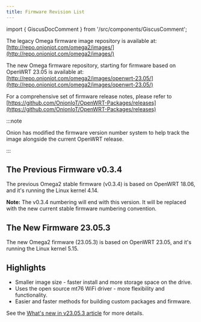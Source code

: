 ```yaml
---
title: Firmware Revision List
---
```

import { GiscusDocComment } from '/src/components/GiscusComment';

The legacy Omega firmware image repository is available at: [http://repo.onioniot.com/omega2/images/](http://repo.onioniot.com/omega2/images/)

 The new Omega firmware repository, starting for firmware based on OpenWRT 23.05 is available at: [http://repo.onioniot.com/omega2/images/openwrt-23.05/](http://repo.onioniot.com/omega2/images/openwrt-23.05/) <!-- TODO: update with OPENWRT_VERSION variable -->

 For a comprehensive set of firmware release notes, please refer to [https://github.com/OnionIoT/OpenWRT-Packages/releases](https://github.com/OnionIoT/OpenWRT-Packages/releases)

:::note

Onion has modified the firmware version number system to help track the image alongside the current OpenWRT release.

:::

## The Previous Firmware v0.3.4

The previous Omega2 stable firmware (v0.3.4) is based on OpenWRT 18.06, and it's running the Linux kernel 4.14.

**Note:** The v0.3.4 numbering will end with this version. It will be replaced with the new current stable firmware numbering convention.

## The New Firmware 23.05.3

<!-- TODO: update above with OPENWRT_RELEASE variable -->

The new Omega2 firmware (23.05.3) is based on OpenWRT 23.05, and it's running the Linux kernel 5.15. <!-- TODO: update with OPENWRT_RELEASE and KERNEL_VERSION variable -->

## Highlights

- Smaller image size - faster install and more storage space on the drive.
- Uses the open source mt76 WiFi driver - more flexibility and functionality.
- Easier and faster methods for building custom packages and firmware.

See the [What's new in v23.05.3 article](./whats-new) for more details. <!-- TODO: update above with OPENWRT_RELEASE variable? -->

<GiscusDocComment />
